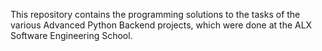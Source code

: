 This repository contains the programming solutions to the tasks of the various Advanced Python Backend projects, which were done at the ALX Software Engineering School.
